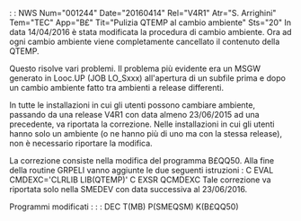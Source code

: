  :  : NWS Num="001244" Date="20160414" Rel="V4R1" Atr="S. Arrighini" Tem="TEC" App="B£" Tit="Pulizia QTEMP al cambio ambiente" Sts="20"
In data 14/04/2016 è stata modificata la procedura di cambio ambiente.
Ora ad ogni cambio ambiente viene completamente cancellato il contenuto della QTEMP.

Questo risolve vari problemi. Il problema più evidente era un MSGW generato in Looc.UP (JOB LO_Sxxx)
all'apertura di un subfile prima e dopo un cambio ambiente fatto tra ambienti a release differenti.

In tutte le installazioni in cui gli utenti possono cambiare ambiente, passando da una release V4R1 con data almeno 23/06/2015 ad una precedente, va riportata la correzione.
Nelle installazioni in cui gli utenti hanno solo un ambiente (o ne hanno più di uno ma con la stessa
release), non è necessario riportare la modifica.

La correzione consiste nella modifica del programma B£QQ50.
Alla fine della routine GRPELI vanno aggiunte le due seguenti istruzioni : 
C                   EVAL      CMDEXC='CLRLIB LIB(QTEMP)'
C                   EXSR      QCMDEXC
Tale correzione va riportata solo nella SMEDEV con data successiva al 23/06/2016.

Programmi modificati : 
 :  : DEC T(MB) P(SMEQSM) K(B£QQ50)
